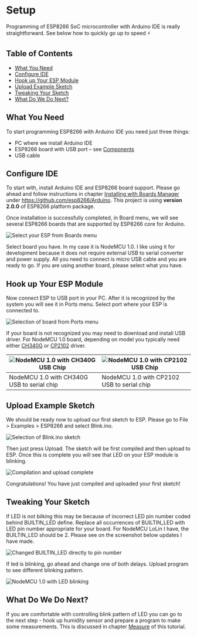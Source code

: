 # Setup

Programming of ESP8266 SoC microcontroller with Arduino IDE is really straightforward. See below how to quickly go up to speed :zap:


## Table of Contents

* [What You Need](#what-you-need)
* [Configure IDE](#configure-ide)
* [Hook up Your ESP Module](#hook-up-your-esp-module)
* [Upload Example Sketch](#upload-example-sketch)
* [Tweaking Your Sketch](#tweaking-your-sketch)
* [What Do We Do Next?](#what-do-we-do-next)


## What You Need

To start programming ESP8266 with Arduino IDE you need just three things:

*	PC where we install Arduino IDE
*	ESP8266 board with USB port – see [Components](../2-Components)
*	USB cable


## Configure IDE

To start with, install Arduino IDE and ESP8266 board support. Please go ahead and follow instructions in chapter [Installing with Boards Manager](https://github.com/esp8266/Arduino#installing-with-boards-manager) under https://github.com/esp8266/Arduino. This project is using **version 2.0.0** of ESP8266 platform package.
 
Once installation is successfully completed, in Board menu, we will see several ESP8266 boards that are supported by ESP8266 core for Arduino.

![Select your ESP from Boards menu](pictures/1-select-your-esp.png)

Select board you have. In my case it is NodeMCU 1.0. I like using it for development because it does not require external USB to serial converter and power supply. All you need to connect is micro USB cable and you are ready to go. If you are using another board, please select what you have.


## Hook up Your ESP Module

Now connect ESP to USB port in your PC. After it is recognized by the system you will see it in Ports menu. Select port where your ESP is connected to.

![ Selection of board from Ports menu](pictures/2-select-com-port.png)

If your board is not recognized you may need to download and install USB driver. For NodeMCU 1.0 board, depending on model you   typically need either [CH340G](http://www.wch.cn/download/CH341SER_EXE.html) or [CP2102](https://www.silabs.com/products/mcu/Pages/USBtoUARTBridgeVCPDrivers.aspx) driver.

| ![NodeMCU 1.0 with CH340G USB Chip](pictures/3-a-cp2102-usb-to-serial.png) | ![NodeMCU 1.0 with CP2102 USB Chip](pictures/3-b-ch340g-usb-to-serial.png) |
| --- | --- |
|  NodeMCU 1.0 with CH340G USB to serial chip | NodeMCU 1.0 with CP2102 USB to serial chip |


## Upload Example Sketch

We should be ready now to upload our first sketch to ESP. Please go to File > Examples > ESP8266 and select Blink.ino. 

![ Selection of Blink.ino sketch](pictures/4-load-blink-ino-sketch.png)

Then just press Upload. The sketch will be first compiled and then upload to ESP. Once this is complete you will see that LED on your ESP module is blinking. 

![ Compilation and upload complete](pictures/5-compilation-and-upload-done.png)

Congratulations! You have just compiled and uploaded your first sketch!


## Tweaking Your Sketch

If LED is not bilking this may be because of incorrect LED pin number coded behind BUILTIN_LED define. Replace all occurrences of BUILTIN_LED with LED pin number appropriate for your board. For NodeMCU LoLin I have, the BUILTIN_LED should be 2. Please see on the screenshot below updates I have made.

![ Changed BUILTIN_LED directly to pin number](pictures/6-change-BUILD_IN-led-pin.png)

If led is blinking, go ahead and change one of both delays. Upload program to see different blinking pattern.

![ NodeMCU 1.0 with LED blinking](pictures/7-esp-led-blinking.jpg)


## What Do We Do Next?

If you are comfortable with controlling blink pattern of LED you can go to the next step - hook up humidity sensor and prepare a program to make some measurements. This is discussed in chapter [Measure](../4-Measure) of this tutorial.

